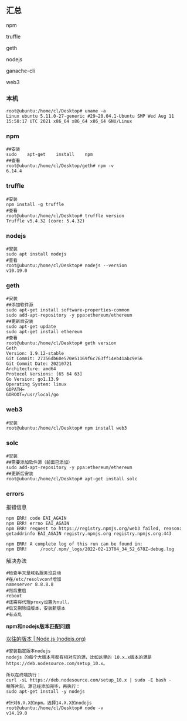 ## 汇总

npm

truffle

geth

nodejs

ganache-cli

web3

### 本机

```shell
root@ubuntu:/home/cl/Desktop# uname -a
Linux ubuntu 5.11.0-27-generic #29~20.04.1-Ubuntu SMP Wed Aug 11 15:58:17 UTC 2021 x86_64 x86_64 x86_64 GNU/Linux
```

### npm

```shell
##安装
sudo    apt-get    install    npm
##查看
root@ubuntu:/home/cl/Desktop/geth# npm -v
6.14.4
```

### truffle

```shell
#安装
npm install -g truffle
#查看
root@ubuntu:/home/cl/Desktop# truffle version
Truffle v5.4.32 (core: 5.4.32)
```

### nodejs

```shell
#安装
sudo apt install nodejs
#查看
root@ubuntu:/home/cl/Desktop# nodejs --version
v10.19.0
```

### geth

```shell
#安装
##添加软件源
sudo apt-get install software-properties-common
sudo add-apt-repository -y ppa:ethereum/ethereum
##更新后安装
sudo apt-get update
sudo apt-get install ethereum
#查看
root@ubuntu:/home/cl/Desktop# geth version
Geth
Version: 1.9.12-stable
Git Commit: 27356db60e570e51169f6c763ff14eb41abc9e56
Git Commit Date: 20210721
Architecture: amd64
Protocol Versions: [65 64 63]
Go Version: go1.13.9
Operating System: linux
GOPATH=
GOROOT=/usr/local/go
```

### web3

```shell
#安装
root@ubuntu:/home/cl/Desktop# npm install web3
```

### solc

```shell
#安装
##需要添加软件源（前面已添加）
sudo add-apt-repository -y ppa:ethereum/ethereum
##更新后安装
root@ubuntu:/home/cl/Desktop# apt-get install solc
```



### errors

报错信息

```shell
npm ERR! code EAI_AGAIN
npm ERR! errno EAI_AGAIN
npm ERR! request to https://registry.npmjs.org/web3 failed, reason: getaddrinfo EAI_AGAIN registry.npmjs.org registry.npmjs.org:443

npm ERR! A complete log of this run can be found in:
npm ERR!     /root/.npm/_logs/2022-02-13T04_34_52_678Z-debug.log
```

解决办法

```shell
#检查半天是域名服务没启动
#在/etc/resolvconf增加
nameserver 8.8.8.8
#然后重启
reboot
#还需将代理proxy设置为null，
#后又删除旧版本，安装新版本
#有点乱
```

**npm和nodejs版本匹配问题**

[以往的版本 | Node.js (nodejs.org)](https://nodejs.org/zh-cn/download/releases/)

```shell
#安装指定版本nodejs
nodejs 的每个大版本号都有相对应的源，比如这里的 10.x.x版本的源是https://deb.nodesource.com/setup_10.x。

所以在终端执行：
curl -sL https://deb.nodesource.com/setup_10.x | sudo -E bash -
稍等片刻，源已经添加完毕，再执行：
sudo apt-get install -y nodejs

#针对6.X.X的npm，选择14.X.X的nodejs
root@ubuntu:/home/cl/Desktop# node -v
v14.19.0

```

